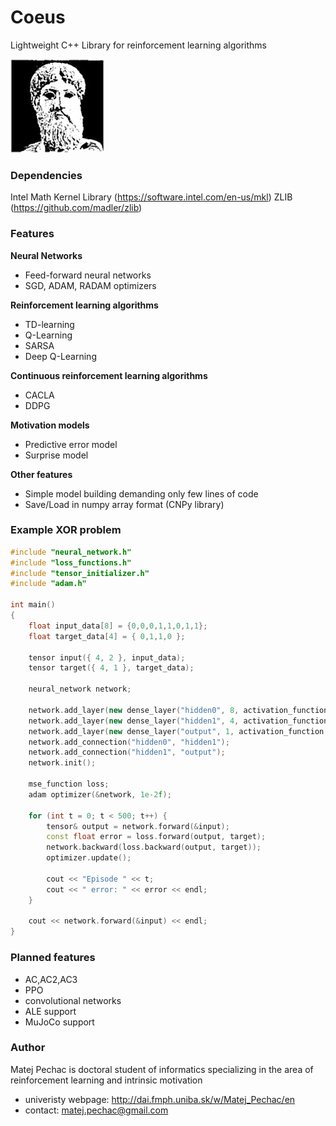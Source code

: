 # Coeus

Lightweight C++ Library for reinforcement learning algorithms

![](https://raw.githubusercontent.com/Iskandor/Coeus/master/Logo/logo.jpg)

### Dependencies
Intel Math Kernel Library (https://software.intel.com/en-us/mkl)
ZLIB (https://github.com/madler/zlib)

### Features
**Neural Networks**
- Feed-forward neural networks
- SGD, ADAM, RADAM optimizers

**Reinforcement learning algorithms**
- TD-learning
- Q-Learning
- SARSA
- Deep Q-Learning

**Continuous reinforcement learning algorithms**
- CACLA
- DDPG
 
**Motivation models**
- Predictive error model
- Surprise model
 
**Other features**
- Simple model building demanding only few lines of code
- Save/Load in numpy array format (CNPy library)

### Example XOR problem
```cpp
#include "neural_network.h"
#include "loss_functions.h"
#include "tensor_initializer.h"
#include "adam.h"

int main()
{
	float input_data[8] = {0,0,0,1,1,0,1,1};
	float target_data[4] = { 0,1,1,0 };

	tensor input({ 4, 2 }, input_data);
	tensor target({ 4, 1 }, target_data);

	neural_network network;

	network.add_layer(new dense_layer("hidden0", 8, activation_function::sigmoid(), tensor_initializer::lecun_uniform(), { 2 }));
	network.add_layer(new dense_layer("hidden1", 4, activation_function::sigmoid(), tensor_initializer::lecun_uniform()));
	network.add_layer(new dense_layer("output", 1, activation_function::sigmoid(), tensor_initializer::lecun_uniform()));
	network.add_connection("hidden0", "hidden1");
	network.add_connection("hidden1", "output");
	network.init();

	mse_function loss;
	adam optimizer(&network, 1e-2f);

	for (int t = 0; t < 500; t++) {
		tensor& output = network.forward(&input);
		const float error = loss.forward(output, target);
		network.backward(loss.backward(output, target));
		optimizer.update();

		cout << "Episode " << t;
		cout << " error: " << error << endl;
	}

	cout << network.forward(&input) << endl;
}
```

### Planned features
- AC,AC2,AC3
- PPO
- convolutional networks
- ALE support
- MuJoCo support
 
### Author
Matej Pechac is doctoral student of informatics specializing in the area of reinforcement learning and intrinsic motivation
- univeristy webpage: http://dai.fmph.uniba.sk/w/Matej_Pechac/en
- contact: matej.pechac@gmail.com